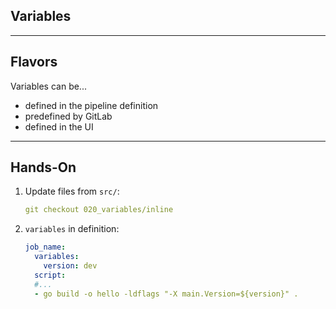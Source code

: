 <!-- .slide: id="gitlab_variables" class="vertical-center" -->

<i class="fa-duotone fa-square-root-variable fa-8x fa-duotone-colors" style="float: right; color: grey;"></i>

## Variables

---

## Flavors

Variables can be...

- defined in the pipeline definition
- predefined by GitLab
- defined in the UI

---

## Hands-On [<i class="fa fa-comment-code"></i>](https://github.com/nicholasdille/container-slides/tree/020_variables/inline "020_variables/inline")

1. Update files from `src/`:

    ```yaml
    git checkout 020_variables/inline
    ```
    <!-- .element: style="width: 40em;" -->

1. `variables` in definition:

    ```yaml
    job_name:
      variables:
        version: dev
      script:
      #...
      - go build -o hello -ldflags "-X main.Version=${version}" .
    ```
    <!-- .element: style="width: 40em;" -->
